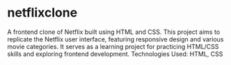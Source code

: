 # netflixclone
A frontend clone of Netflix built using HTML and CSS. This project aims to replicate the Netflix user interface, featuring responsive design and various movie categories. It serves as a learning project for practicing HTML/CSS skills and exploring frontend development.  Technologies Used: HTML, CSS
